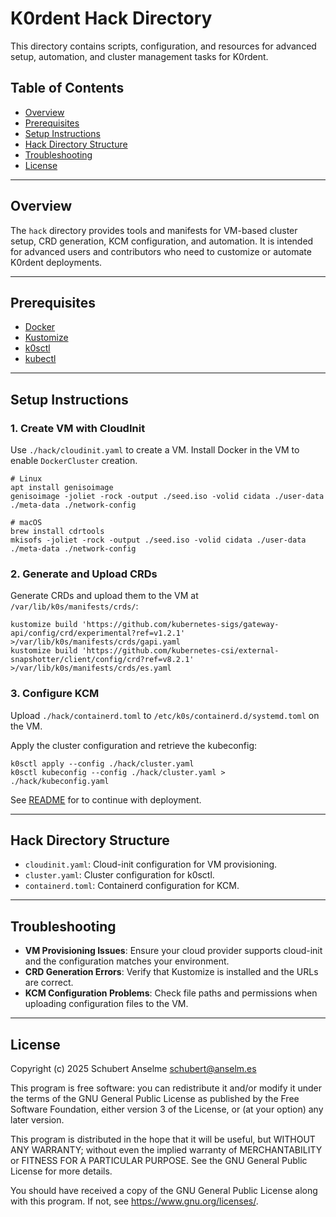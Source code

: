 # K0rdent Hack Directory

This directory contains scripts, configuration, and resources for advanced setup, automation, and cluster management tasks for K0rdent.

## Table of Contents

- [Overview](#overview)
- [Prerequisites](#prerequisites)
- [Setup Instructions](#setup-instructions)
- [Hack Directory Structure](#hack-directory-structure)
- [Troubleshooting](#troubleshooting)
- [License](#license)

---

## Overview

The `hack` directory provides tools and manifests for VM-based cluster setup, CRD generation, KCM configuration, and automation. It is intended for advanced users and contributors who need to customize or automate K0rdent deployments.

---

## Prerequisites

- [Docker](https://www.docker.com/)
- [Kustomize](https://kubectl.docs.kubernetes.io/installation/kustomize/)
- [k0sctl](https://docs.k0sproject.io/latest/k0sctl-install/)
- [kubectl](https://kubernetes.io/docs/tasks/tools/)

---

## Setup Instructions

### 1. Create VM with CloudInit

Use `./hack/cloudinit.yaml` to create a VM. Install Docker in the VM to enable `DockerCluster` creation.

```shell
# Linux
apt install genisoimage
genisoimage -joliet -rock -output ./seed.iso -volid cidata ./user-data ./meta-data ./network-config 

# macOS
brew install cdrtools
mkisofs -joliet -rock -output ./seed.iso -volid cidata ./user-data ./meta-data ./network-config 
```

### 2. Generate and Upload CRDs

Generate CRDs and upload them to the VM at `/var/lib/k0s/manifests/crds/`:

  ```shell
  kustomize build 'https://github.com/kubernetes-sigs/gateway-api/config/crd/experimental?ref=v1.2.1' >/var/lib/k0s/manifests/crds/gapi.yaml
  kustomize build 'https://github.com/kubernetes-csi/external-snapshotter/client/config/crd?ref=v8.2.1' >/var/lib/k0s/manifests/crds/es.yaml
  ```

### 3. Configure KCM

Upload `./hack/containerd.toml` to `/etc/k0s/containerd.d/systemd.toml` on the VM.

Apply the cluster configuration and retrieve the kubeconfig:

  ```shell
  k0sctl apply --config ./hack/cluster.yaml
  k0sctl kubeconfig --config ./hack/cluster.yaml > ./hack/kubeconfig.yaml
  ```

See [README](../README.md#6-deploy-management-workload) for to continue with deployment.

---

## Hack Directory Structure

- `cloudinit.yaml`: Cloud-init configuration for VM provisioning.
- `cluster.yaml`: Cluster configuration for k0sctl.
- `containerd.toml`: Containerd configuration for KCM.

---

## Troubleshooting

- **VM Provisioning Issues**: Ensure your cloud provider supports cloud-init and the configuration matches your environment.
- **CRD Generation Errors**: Verify that Kustomize is installed and the URLs are correct.
- **KCM Configuration Problems**: Check file paths and permissions when uploading configuration files to the VM.

---

## License

Copyright (c) 2025 Schubert Anselme <schubert@anselm.es>

This program is free software: you can redistribute it and/or modify
it under the terms of the GNU General Public License as published by
the Free Software Foundation, either version 3 of the License, or
(at your option) any later version.

This program is distributed in the hope that it will be useful,
but WITHOUT ANY WARRANTY; without even the implied warranty of
MERCHANTABILITY or FITNESS FOR A PARTICULAR PURPOSE. See the
GNU General Public License for more details.

You should have received a copy of the GNU General Public License
along with this program. If not, see <https://www.gnu.org/licenses/>.

